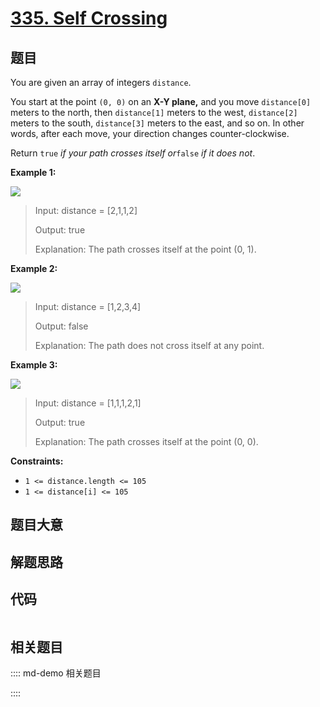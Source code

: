 # [335. Self Crossing](https://leetcode.com/problems/self-crossing/)

## 题目

You are given an array of integers `distance`.

You start at the point `(0, 0)` on an **X-Y plane,** and you move
`distance[0]` meters to the north, then `distance[1]` meters to the west,
`distance[2]` meters to the south, `distance[3]` meters to the east, and so
on. In other words, after each move, your direction changes counter-clockwise.

Return `true` _if your path crosses itself or_`false` _if it does not_.



**Example 1:**

![](https://assets.leetcode.com/uploads/2022/12/21/11.jpg)

> Input: distance = [2,1,1,2]
> 
> Output: true
> 
> Explanation: The path crosses itself at the point (0, 1).

**Example 2:**

![](https://assets.leetcode.com/uploads/2022/12/21/22.jpg)

> Input: distance = [1,2,3,4]
> 
> Output: false
> 
> Explanation: The path does not cross itself at any point.

**Example 3:**

![](https://assets.leetcode.com/uploads/2022/12/21/33.jpg)

> Input: distance = [1,1,1,2,1]
> 
> Output: true
> 
> Explanation: The path crosses itself at the point (0, 0).

**Constraints:**

  * `1 <= distance.length <= 105`
  * `1 <= distance[i] <= 105`


## 题目大意

## 解题思路

## 代码

```javascript

```

## 相关题目

:::: md-demo 相关题目

::::

